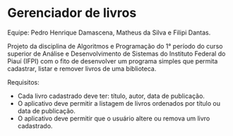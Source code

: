 # Gerenciador de livros

Equipe: Pedro Henrique Damascena, Matheus da Silva e Filipi Dantas.

Projeto da disciplina de Algoritmos e Programação do 1° período do curso superior de Análise e Desenvolvimento de Sistemas do Instituto Federal do Piauí (IFPI) com o fito de desenvolver um programa simples que permita cadastrar, listar e remover livros de uma biblioteca.

Requisitos: 
- Cada livro cadastrado deve ter: título, autor, data de publicação.
- O aplicativo deve permitir a listagem de livros ordenados por título ou data de publicação.
- O aplicativo deve permitir que o usuário altere ou remova um livro cadastrado.
